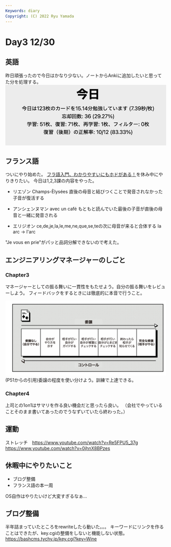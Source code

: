 ```yaml
---
Keywords: diary
Copyright: (C) 2022 Ryu Yamada
---
```



# Day3 12/30

## 英語
昨日頑張ったので今日はかなり少ない。ノートからAnkiに追加したいと思ってた分を処理する。
![スクリーンショット 2022-12-30 14.57.27 #x-small](file_Idhwcg0yV.png)

## フランス語
ついにやり始めた。
[フラ語入門、わかりやすいにもホドがある！](https://www.hakusuisha.co.jp/book/b472214.html)を休み中にやりきりたい。
今日は1,2,3課の内容をやった。

- リエゾン
Champs-Èlysées
直後の母音と結びつくことで発音されなかった子音が復活する

- アンシェンヌマン
avec un café
もともと読んでいた最後の子音が直後の母音と一緒に発音される

- エリジオン
ce,de,je,la,le,me,ne,que,se,teの次に母音が来ると合体する
la arc -> l'arc

"Je vous en prie"がパッと品詞分解できないので考えた。




## エンジニアリングマネージャーのしごと
### Chapter3
マネージャーとしての振る舞いに一貫性をもたせよう。自分の振る舞いをレビューしよう。
フィードバックをするときには徹底的に本音で行うこと。

![スクリーンショット 2022-12-30 19.53.03](file_-efXMS8uI.png)
(P51からの引用)委譲の程度を使い分けよう。訓練で上達できる。


### Chapter4
上司との1on1はサマリを作る良い機会だと思ったら良い。
（会社でやっていることそのまま書いてあったのでうなずいていたら終わった。）


## 運動
ストレッチ　https://www.youtube.com/watch?v=Re5FPU5_37g
https://www.youtube.com/watch?v=0jhnX8BPzes


## 休暇中にやりたいこと
- ブログ整備
- フランス語の本一周

OS自作はやりたいけど大変すぎるなぁ...


## ブログ整備
半年詰まっていたところをrewriteしたら動いた。。。
キーワードにリンクを作ることはできたが、key.cgiの整備をしないと機能しない状態。
https://bashcms.tychy.jp/key.cgi?key=Wine
